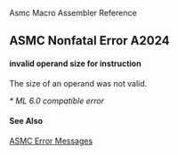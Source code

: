 Asmc Macro Assembler Reference

## ASMC Nonfatal Error A2024

#### invalid operand size for instruction

The size of an operand was not valid.

_* ML 6.0 compatible error_

#### See Also

[ASMC Error Messages](readme.md)